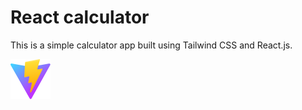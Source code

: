# React calculator

This is a simple calculator app built using Tailwind CSS and React.js.

![Calculator Screenshot](public/vite.svg)
